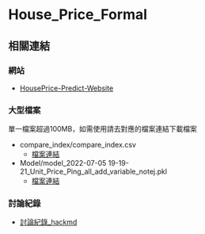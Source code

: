 ﻿# House_Price_Formal


## 相關連結

### 網站
- [HousePrice-Predict-Website](https://github.com/TWDS-2022-Group20/HousePrice-Predict-Website)

### 大型檔案
單一檔案超過100MB，如需使用請去對應的檔案連結下載檔案


- compare_index/compare_index.csv
    - [檔案連結](https://ms1mcuedu-my.sharepoint.com/personal/06546216_ms1_mcu_edu_tw/_layouts/15/onedrive.aspx?ga=1&id=%2Fpersonal%2F06546216%5Fms1%5Fmcu%5Fedu%5Ftw%2FDocuments%2F%E5%AF%A6%E5%83%B9%E7%99%BB%E9%99%B8%2FHouse%5FProject%2FFormal%2Fcompare%5Findex)
- Model/model_2022-07-05 19-19-21_Unit_Price_Ping_all_add_variable_notej.pkl
    - [檔案連結](https://ms1mcuedu-my.sharepoint.com/personal/06546216_ms1_mcu_edu_tw/_layouts/15/onedrive.aspx?ga=1&id=%2Fpersonal%2F06546216%5Fms1%5Fmcu%5Fedu%5Ftw%2FDocuments%2F%E5%AF%A6%E5%83%B9%E7%99%BB%E9%99%B8%2FHouse%5FProject%2FFormal%2FModel)  


### 討論紀錄
- [討論紀錄_hackmd](https://hackmd.io/@Cobra3279/SJ-QqccNc/%2FenEmGWWCRVWFEf5xO0hLRQ)








